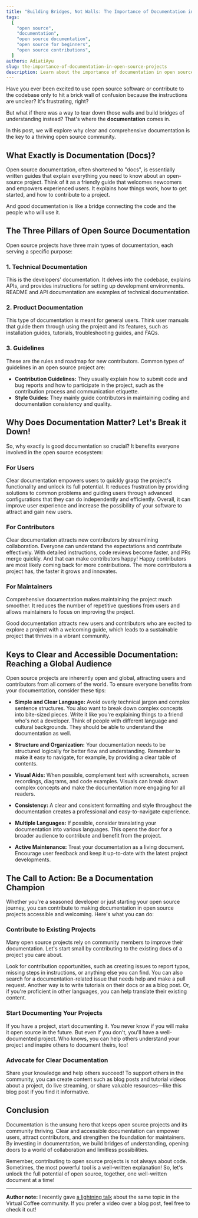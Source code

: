 ```yaml
---
title: "Building Bridges, Not Walls: The Importance of Documentation in Open Source Projects"
tags:
  [
    "open source",
    "documentation",
    "open source documentation",
    "open source for beginners",
    "open source contributions",
  ]
authors: AdiatiAyu
slug: the-importance-of-documentation-in-open-source-projects
description: Learn about the importance of documentation in open source.
---
```


Have you ever been excited to use open source software or contribute to the codebase only to hit a brick wall of confusion because the instructions are unclear? It's frustrating, right?

But what if there was a way to tear down those walls and build bridges of understanding instead? That's where the **documentation** comes in.

<!-- truncate -->

In this post, we will explore why clear and comprehensive documentation is the key to a thriving open source community.

## What Exactly is Documentation (Docs)?

Open source documentation, often shortened to "docs", is essentially written guides that explain everything you need to know about an open-source project. Think of it as a friendly guide that welcomes newcomers and empowers experienced users. It explains how things work, how to get started, and how to contribute to a project.

And good documentation is like a bridge connecting the code and the people who will use it.

## The Three Pillars of Open Source Documentation

Open source projects have three main types of documentation, each serving a specific purpose:

### 1. Technical Documentation

This is the developers' documentation. It delves into the codebase, explains APIs, and provides instructions for setting up development environments. README and API documentation are examples of technical documentation.

### 2. Product Documentation

This type of documentation is meant for general users. Think user manuals that guide them through using the project and its features, such as installation guides, tutorials, troubleshooting guides, and FAQs.

### 3. Guidelines

These are the rules and roadmap for new contributors. Common types of guidelines in an open source project are:

- **Contribution Guidelines:** They usually explain how to submit code and bug reports and how to participate in the project, such as the contribution process and communication etiquette.
- **Style Guides:** They mainly guide contributors in maintaining coding and documentation consistency and quality.

## Why Does Documentation Matter? Let's Break it Down!

So, why exactly is good documentation so crucial? It benefits everyone involved in the open source ecosystem:

### For Users

Clear documentation empowers users to quickly grasp the project's functionality and unlock its full potential. It reduces frustration by providing solutions to common problems and guiding users through advanced configurations that they can do independently and efficiently. Overall, it can improve user experience and increase the possibility of your software to attract and gain new users.

### For Contributors

Clear documentation attracts new contributors by streamlining collaboration. Everyone can understand the expectations and contribute effectively. With detailed instructions, code reviews become faster, and PRs merge quickly. And that can make contributors happy! Happy contributors are most likely coming back for more contributions. The more contributors a project has, the faster it grows and innovates.

### For Maintainers

Comprehensive documentation makes maintaining the project much smoother. It reduces the number of repetitive questions from users and allows maintainers to focus on improving the project.

Good documentation attracts new users and contributors who are excited to explore a project with a welcoming guide, which leads to a sustainable project that thrives in a vibrant community.

## Keys to Clear and Accessible Documentation: Reaching a Global Audience

Open source projects are inherently open and global, attracting users and contributors from all corners of the world. To ensure everyone benefits from your documentation, consider these tips:

- **Simple and Clear Language:** Avoid overly technical jargon and complex sentence structures. You also want to break down complex concepts into bite-sized pieces. Write it like you're explaining things to a friend who's not a developer. Think of people with different language and cultural backgrounds. They should be able to understand the documentation as well.

- **Structure and Organization:** Your documentation needs to be structured logically for better flow and understanding. Remember to make it easy to navigate, for example, by providing a clear table of contents.

- **Visual Aids:** When possible, complement text with screenshots, screen recordings, diagrams, and code examples. Visuals can break down complex concepts and make the documentation more engaging for all readers.

- **Consistency:** A clear and consistent formatting and style throughout the documentation creates a professional and easy-to-navigate experience.

- **Multiple Languages:** If possible, consider translating your documentation into various languages. This opens the door for a broader audience to contribute and benefit from the project.

- **Active Maintenance:** Treat your documentation as a living document. Encourage user feedback and keep it up-to-date with the latest project developments.

## The Call to Action: Be a Documentation Champion

Whether you're a seasoned developer or just starting your open source journey, you can contribute to making documentation in open source projects accessible and welcoming. Here's what you can do:

### Contribute to Existing Projects

Many open source projects rely on community members to improve their documentation. Let's start small by contributing to the existing docs of a project you care about.

Look for contribution opportunities, such as creating issues to report typos, missing steps in instructions, or anything else you can find. You can also search for a documentation-related issue that needs help and make a pull request. Another way is to write tutorials on their docs or as a blog post. Or, if you're proficient in other languages, you can help translate their existing content.

### Start Documenting Your Projects

If you have a project, start documenting it. You never know if you will make it open source in the future. But even if you don't, you'll have a well-documented project. Who knows, you can help others understand your project and inspire others to document theirs, too!

### Advocate for Clear Documentation

Share your knowledge and help others succeed! To support others in the community, you can create content such as blog posts and tutorial videos about a project, do live streaming, or share valuable resources—like this blog post if you find it informative.

## Conclusion

Documentation is the unsung hero that keeps open source projects and its community thriving. Clear and accessible documentation can empower users, attract contributors, and strengthen the foundation for maintainers. By investing in documentation, we build bridges of understanding, opening doors to a world of collaboration and limitless possibilities.

Remember, contributing to open source projects is not always about code. Sometimes, the most powerful tool is a well-written explanation! So, let's unlock the full potential of open source, together, one well-written document at a time!

---

**Author note:** I recently gave [a lightning talk](https://www.youtube.com/live/pzLXQYZpOPU?si=-0Ra6az6qKxBPn67&t=5368) about the same topic in the Virtual Coffee community. If you prefer a video over a blog post, feel free to check it out!

